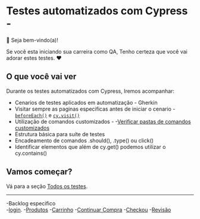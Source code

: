 # Testes automatizados com Cypress - 

👋 Seja bem-vindo(a)!

Se você esta iniciando sua carreira como QA, Tenho certeza que você vai adorar estes testes. ❤️

## O que você vai ver

Durante os testes automatizados com Cypress, Iremos acompanhar:

- Cenarios de testes aplicados em automatização - Gherkin
- Visitar sempre as paginas especificas antes de iniciar o cenario -  [`beforeEach()`](https://docs.cypress.io/guides/core-concepts/writing-and-organizing-tests#Hooks) e [`cy.visit()`](https://on.cypress.io/visit)
- Utilização de comandos customizados - -[Verificar pastas de comandos customizados](./cypress/support/commands.js) 
- Estrutura básica para suíte de testes
- Encadeamento de comandos .should(), .type() ou click()
- Identificar elementos que além de cy.get() podemos utilizar o cy.contains() 


## Vamos começar?

Vá para a seção [Todos os testes](./cypress/e2e/Integration/).

___

-Backlog especifico   
-[login](./cypress/e2e/Integration/1-login.spec.cy.js).
-[Produtos](./cypress/e2e/Integration/2-Products.spec.cy.js)
-[Carrinho](./cypress/e2e/Integration/3-Car.spec.cy.js)
-[Continuar Compra](./cypress/e2e/Integration/4-ContinueShopping.spec.cy.js)
-[Checkou](./cypress/e2e/Integration/5-Checkout.spec.cy.js)
-[Revisão](./cypress/e2e/Integration/6-Overview.spec.cy.js)
